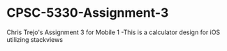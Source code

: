 # CPSC-5330-Assignment-3
Chris Trejo's Assignment 3 for Mobile 1
-This is a calculator design for iOS utilizing stackviews
